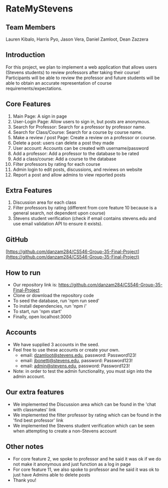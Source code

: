 # **RateMyStevens**


## **Team Members**

Lauren Kibalo, Harris Pyo, Jason Vera, Daniel Zamloot, Dean Zazzera


## **Introduction**

For this project, we plan to implement a web application that allows users (Stevens students) to review professors after taking their course! Participants will be able to review the professor and future students will be able to obtain an accurate representation of course requirements/expectations. 


## **Core Features**



1. Main Page: A sign in page 
2. User-Login Page: Allow users to sign in, but posts are anonymous.
3. Search for Professor: Search for a professor by professor name.
4. Search for Class/Course: Search for a course by course name.
5. Make a review / post Page: Create a review on a professor or course.
6. Delete a post: users can delete a post they made
7. User account: Accounts can be created with username/password
8. Add a professor: Add a professor to the database to be rated
9. Add a class/course: Add a course to the database
10. Filter professors by rating for each course
11. Admin login to edit posts, discussions, and reviews on website
12. Report a post and allow admins to view reported posts


## **Extra Features**



1. Discussion area for each class
2. Filter professors by rating (different from core feature 10 because is a general search, not dependent upon course)
3. Stevens student verification (check if email contains stevens.edu and use email validation API to ensure it exists).


## **GitHub**

[https://github.com/danzam284/CS546-Group-35-Final-Project](https://github.com/danzam284/CS546-Group-35-Final-Project)

## How to run
- Our repository link is: https://github.com/danzam284/CS546-Group-35-Final-Project
- Clone or download the repository code
- To seed the database, run 'npm run seed'
- To install dependencies, run 'npm i'
- To start, run 'npm start'
- Finally, open localhost:3000

## Accounts
- We have supplied 3 accounts in the seed.
- Feel free to use these accounts or create your own.
    - email: dzamloot@stevens.edu, password: Password123!
    - email: jbonetti@stevens.edu, password: Password123!
    - email: admin@stevens.edu, password: Password123!
- Note: in order to test the admin functionality, you must sign into the admin account.

## Our extra features
- We implemented the Discussion area which can be found in the 'chat with classmates' link
- We implemented the filter professor by rating which can be found in the 'find best professor' link
- We implemented the Stevens student verification which can be seen when attempting to create a non-Stevens account

## Other notes
- For core feature 2, we spoke to professor and he said it was ok if we do not make it anonymous and just function as a log in page
- For core feature 11, we also spoke to professor and he said it was ok to just have Admins able to delete posts
- Thank you!
